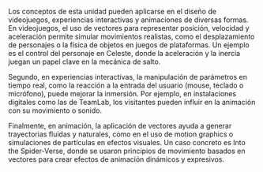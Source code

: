 Los conceptos de esta unidad pueden aplicarse en el diseño de videojuegos, experiencias interactivas y animaciones de diversas formas. En videojuegos, el uso de vectores para representar posición, velocidad y aceleración permite simular movimientos realistas, como el desplazamiento de personajes o la física de objetos en juegos de plataformas. Un ejemplo es el control del personaje en Celeste, donde la aceleración y la inercia juegan un papel clave en la mecánica de salto.

Segundo, en experiencias interactivas, la manipulación de parámetros en tiempo real, como la reacción a la entrada del usuario (mouse, teclado o micrófono), puede mejorar la inmersión. Por ejemplo, en instalaciones digitales como las de TeamLab, los visitantes pueden influir en la animación con su movimiento o sonido.

Finalmente, en animación, la aplicación de vectores ayuda a generar trayectorias fluidas y naturales, como en el uso de motion graphics o simulaciones de partículas en efectos visuales. Un caso concreto es Into the Spider-Verse, donde se usaron principios de movimiento basados en vectores para crear efectos de animación dinámicos y expresivos.



